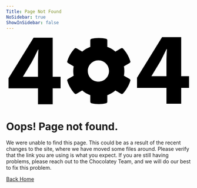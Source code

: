 ```yaml
---
Title: Page Not Found
NoSidebar: true
ShowInSidebar: false
---
```


<main id="centered-layout" class="position-relative d-sm-flex bg-img-cover bg-architect-factory">
    <div class="container py-3 py-md-5 d-flex flex-column justify-content-center">
        <div class="col-md-8 col-xl-6 mx-auto">
            <div class="card card-body bg-theme p-md-5">
                <div class="w-75 mx-auto">
                    <svg id="a" xmlns="http://www.w3.org/2000/svg" viewBox="0 0 206.64893 77.56641"><defs>
                    <style>.b{fill:var(--bs-primary);}</style></defs><path class="b" d="M35.47705,76.04785v-17.68164H2.62354v-11.29346L30.57227,1.89941h21.33154V45.36182h8.78369v13.00439h-8.78369v17.68164h-16.42676Zm0-30.686V28.93506c0-4.44922,.22852-9.01172,.45654-13.80322h-.34228c-2.39551,4.7915-4.44873,9.126-6.9585,13.80322l-9.81054,16.19873-.11426,.228,16.76904,.00006Z"/><path class="b" d="M131.3479,44.24769l6.33064,3.6542c.71182,.40453,1.05098,1.24625,.8185,2.03128-1.62909,5.25565-4.4174,10.07848-8.15921,14.11266-.56355,.59412-1.46233,.72126-2.16856,.30678l-6.3259-3.65362c-2.65957,2.27877-5.7172,4.04664-9.019,5.21465v7.306c.006,.81955-.5545,1.53476-1.35173,1.72482-5.36482,1.2077-10.93102,1.2078-16.29589,.00031-.79717-.19025-1.35777-.90522-1.35236-1.72477v-7.30636c-3.30183-1.16794-6.35947-2.93582-9.019-5.21465l-6.3259,3.65362c-.70625,.41449-1.60503,.28733-2.16859-.30681-3.74174-4.03423-6.53004-8.85704-8.15919-14.11266-.23248-.78503,.10669-1.62674,.81851-2.03125l6.3308-3.6542c-.63539-3.44436-.63539-6.97589,0-10.42025l-6.33065-3.6542c-.71182-.40453-1.05099-1.24624-.81851-2.03128,1.6291-5.25565,4.41741-10.07848,8.15922-14.11267,.56355-.59412,1.46232-.72126,2.16856-.30677l6.3259,3.65362c2.65957-2.27877,5.7172-4.04665,9.019-5.21466V4.85529c-.006-.81955,.5545-1.53476,1.35173-1.72482,5.36482-1.20769,10.93102-1.2078,16.29588-.00031,.79721,.19025,1.35783,.90526,1.35239,1.72484v7.30634c3.30183,1.16793,6.35947,2.93582,9.019,5.21465l6.3259-3.65362c.70625-.41449,1.60504-.28734,2.16859,.3068,3.74174,4.03423,6.53004,8.85704,8.15919,14.11266,.23248,.78503-.10669,1.62674-.81851,2.03126l-6.3308,3.6542c.63539,3.4444,.63539,6.97599,0,10.42039h-.00002Zm-16.62309-5.2102c0-6.53246-5.29561-11.82807-11.82807-11.82807-6.53246,0-11.82806,5.2956-11.82806,11.82807,0,6.53246,5.2956,11.82807,11.82806,11.82807,6.5294-.00739,11.82067-5.29867,11.82807-11.82807Z"/><path class="b" d="M178.81543,75.481v-17.68168h-32.85352v-11.29346L173.91064,1.33252h21.33154V44.79492h8.78369v13.0044h-8.78369v17.68169h-16.42676Zm0-30.686V28.36816c0-4.44921,.22852-9.01171,.45654-13.80322h-.34229c-2.39551,4.79151-4.44873,9.126-6.9585,13.80322l-9.81055,16.19873-.11424,.228,16.76903,.00011Z"/></svg>
                </div>
                <h1 class="title text-center">Oops! Page not found.</h1>
                <p>
                    We were unable to find this page. This could be as a result of the recent changes to the site, where we have moved some files around. Please verify that the link you are using is what you expect.  If you are still having problems, please reach out to the Chocolatey Team, and we will do our best to fix this problem.
                </p>
                <div class="text-center"><a role="button" class="btn btn-primary" href="/"><i class="fa-solid fa-angle-left me-2"></i>Back Home</a></div>
            </div>
        </div>
    </div>
</main>